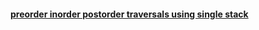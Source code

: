 #### [preorder inorder postorder traversals using single stack](https://www.enjoyalgorithms.com/blog/iterative-binary-tree-traversals-using-stack)
